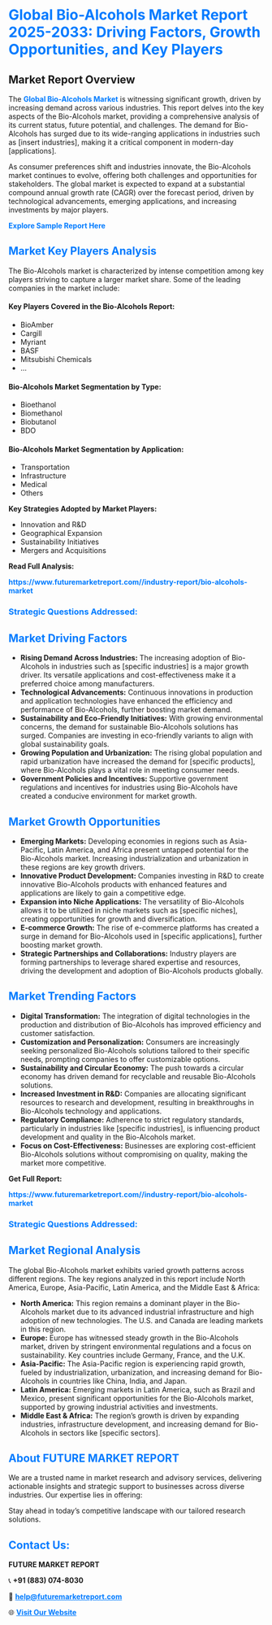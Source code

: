 <h1 style="color: #007BFF;">Global Bio-Alcohols Market Report 2025-2033: Driving Factors, Growth Opportunities, and Key Players</h1>

<section id="overview">
<h2>Market Report Overview</h2>
<p>The <a href="https://www.futuremarketreport.com//industry-report/bio-alcohols-market" style="color: #007BFF; text-decoration: none;"><strong>Global Bio-Alcohols Market</strong></a> is witnessing significant growth, driven by increasing demand across various industries. This report delves into the key aspects of the Bio-Alcohols market, providing a comprehensive analysis of its current status, future potential, and challenges. The demand for Bio-Alcohols has surged due to its wide-ranging applications in industries such as [insert industries], making it a critical component in modern-day [applications].</p>
<p>As consumer preferences shift and industries innovate, the Bio-Alcohols market continues to evolve, offering both challenges and opportunities for stakeholders. The global market is expected to expand at a substantial compound annual growth rate (CAGR) over the forecast period, driven by technological advancements, emerging applications, and increasing investments by major players.</p>
</section>

<section id="overview">
<p><a href="https://www.futuremarketreport.com//request-sample/reportId=64153" style="color: #007BFF; text-decoration: none;"><strong>Explore Sample Report Here</strong></a></p>
</section>

<section id="key-players">
<h2 style="color: #007BFF;">Market Key Players Analysis</h2>
<p>The Bio-Alcohols market is characterized by intense competition among key players striving to capture a larger market share. Some of the leading companies in the market include:</p>
<h4>Key Players Covered in the Bio-Alcohols Report:</h4>
<ul><li>BioAmber</li><li>Cargill</li><li>Myriant</li><li>BASF</li><li>Mitsubishi Chemicals</li><li>...</li></ul>
<h4>Bio-Alcohols Market Segmentation by Type:</h4>
<ul><li>Bioethanol</li><li>Biomethanol</li><li>Biobutanol</li><li>BDO</li></ul>

<h4>Bio-Alcohols Market Segmentation by Application:</h4>
<ul><li>Transportation</li><li>Infrastructure</li><li>Medical</li><li>Others</li></ul>
<p><strong>Key Strategies Adopted by Market Players:</strong></p>
<ul>
<li>Innovation and R&D</li>
<li>Geographical Expansion</li>
<li>Sustainability Initiatives</li>
<li>Mergers and Acquisitions</li>
</ul>
</section>

<section>
<p><strong>Read Full Analysis: </strong></p><a href="https://www.futuremarketreport.com//industry-report/bio-alcohols-market" style="color: #007BFF; text-decoration: none;"><strong>https://www.futuremarketreport.com//industry-report/bio-alcohols-market</strong></a>
<h3 style="color: #007BFF;">Strategic Questions Addressed:</h3>
</section>

<section id="driving-factors">
<h2 style="color: #007BFF;">Market Driving Factors</h2>
<ul>
<li><strong>Rising Demand Across Industries:</strong> The increasing adoption of Bio-Alcohols in industries such as [specific industries] is a major growth driver. Its versatile applications and cost-effectiveness make it a preferred choice among manufacturers.</li>
<li><strong>Technological Advancements:</strong> Continuous innovations in production and application technologies have enhanced the efficiency and performance of Bio-Alcohols, further boosting market demand.</li>
<li><strong>Sustainability and Eco-Friendly Initiatives:</strong> With growing environmental concerns, the demand for sustainable Bio-Alcohols solutions has surged. Companies are investing in eco-friendly variants to align with global sustainability goals.</li>
<li><strong>Growing Population and Urbanization:</strong> The rising global population and rapid urbanization have increased the demand for [specific products], where Bio-Alcohols plays a vital role in meeting consumer needs.</li>
<li><strong>Government Policies and Incentives:</strong> Supportive government regulations and incentives for industries using Bio-Alcohols have created a conducive environment for market growth.</li>
</ul>
</section>

<section id="growth-opportunities">
<h2 style="color: #007BFF;">Market Growth Opportunities</h2>
<ul>
<li><strong>Emerging Markets:</strong> Developing economies in regions such as Asia-Pacific, Latin America, and Africa present untapped potential for the Bio-Alcohols market. Increasing industrialization and urbanization in these regions are key growth drivers.</li>
<li><strong>Innovative Product Development:</strong> Companies investing in R&D to create innovative Bio-Alcohols products with enhanced features and applications are likely to gain a competitive edge.</li>
<li><strong>Expansion into Niche Applications:</strong> The versatility of Bio-Alcohols allows it to be utilized in niche markets such as [specific niches], creating opportunities for growth and diversification.</li>
<li><strong>E-commerce Growth:</strong> The rise of e-commerce platforms has created a surge in demand for Bio-Alcohols used in [specific applications], further boosting market growth.</li>
<li><strong>Strategic Partnerships and Collaborations:</strong> Industry players are forming partnerships to leverage shared expertise and resources, driving the development and adoption of Bio-Alcohols products globally.</li>
</ul>
</section>

<section id="trending-factors">
<h2 style="color: #007BFF;">Market Trending Factors</h2>
<ul>
<li><strong>Digital Transformation:</strong> The integration of digital technologies in the production and distribution of Bio-Alcohols has improved efficiency and customer satisfaction.</li>
<li><strong>Customization and Personalization:</strong> Consumers are increasingly seeking personalized Bio-Alcohols solutions tailored to their specific needs, prompting companies to offer customizable options.</li>
<li><strong>Sustainability and Circular Economy:</strong> The push towards a circular economy has driven demand for recyclable and reusable Bio-Alcohols solutions.</li>
<li><strong>Increased Investment in R&D:</strong> Companies are allocating significant resources to research and development, resulting in breakthroughs in Bio-Alcohols technology and applications.</li>
<li><strong>Regulatory Compliance:</strong> Adherence to strict regulatory standards, particularly in industries like [specific industries], is influencing product development and quality in the Bio-Alcohols market.</li>
<li><strong>Focus on Cost-Effectiveness:</strong> Businesses are exploring cost-efficient Bio-Alcohols solutions without compromising on quality, making the market more competitive.</li>
</ul>
</section>

<section>
<p><strong>Get Full Report: </strong></p><a href="https://www.futuremarketreport.com//industry-report/bio-alcohols-market" style="color: #007BFF; text-decoration: none;"><strong>https://www.futuremarketreport.com//industry-report/bio-alcohols-market</strong></a>
<h3 style="color: #007BFF;">Strategic Questions Addressed:</h3>
</section>


<section id="regional-analysis">
<h2 style="color: #007BFF;">Market Regional Analysis</h2>
<p>The global Bio-Alcohols market exhibits varied growth patterns across different regions. The key regions analyzed in this report include North America, Europe, Asia-Pacific, Latin America, and the Middle East & Africa:</p>
<ul>
<li><strong>North America:</strong> This region remains a dominant player in the Bio-Alcohols market due to its advanced industrial infrastructure and high adoption of new technologies. The U.S. and Canada are leading markets in this region.</li>
<li><strong>Europe:</strong> Europe has witnessed steady growth in the Bio-Alcohols market, driven by stringent environmental regulations and a focus on sustainability. Key countries include Germany, France, and the U.K.</li>
<li><strong>Asia-Pacific:</strong> The Asia-Pacific region is experiencing rapid growth, fueled by industrialization, urbanization, and increasing demand for Bio-Alcohols in countries like China, India, and Japan.</li>
<li><strong>Latin America:</strong> Emerging markets in Latin America, such as Brazil and Mexico, present significant opportunities for the Bio-Alcohols market, supported by growing industrial activities and investments.</li>
<li><strong>Middle East & Africa:</strong> The region’s growth is driven by expanding industries, infrastructure development, and increasing demand for Bio-Alcohols in sectors like [specific sectors].</li>
</ul>
</section>

<footer>
<h2 style="color: #007BFF;">About FUTURE MARKET REPORT</h2>
<p>We are a trusted name in market research and advisory services, delivering actionable insights and strategic support to businesses across diverse industries. Our expertise lies in offering:</p>

<p>Stay ahead in today’s competitive landscape with our tailored research solutions.</p>

<h2 style="color: #007BFF;">Contact Us:</h2>
<p><strong>FUTURE MARKET REPORT</strong></p>
<p>📞 <strong>+91 (883) 074-8030</strong></p>
<p>📧 <strong><a href="mailto:help@futuremarketreport.com" style="color: #007BFF;">help@futuremarketreport.com</a></strong></p>
<p>🌐 <strong><a href="https://www.futuremarketreport.com/" style="color: #007BFF;">Visit Our Website</a></strong></p>
</footer>